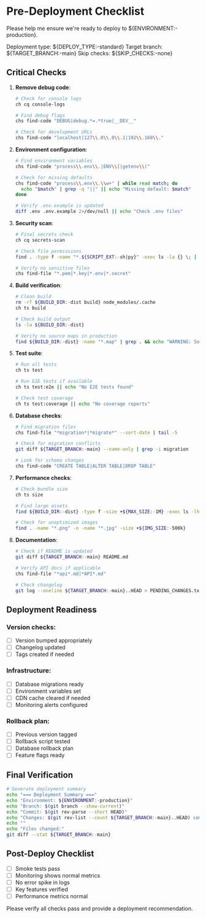 # Pre-Deployment Checklist

Please help me ensure we're ready to deploy to ${ENVIRONMENT:-production}.

Deployment type: ${DEPLOY_TYPE:-standard}
Target branch: ${TARGET_BRANCH:-main}
Skip checks: ${SKIP_CHECKS:-none}

## Critical Checks

1. **Remove debug code**:
   ```bash
   # Check for console logs
   ch cq console-logs
   
   # Find debug flags
   chs find-code "DEBUG|debug.*=.*true|__DEV__"
   
   # Check for development URLs
   chs find-code "localhost|127\\.0\\.0\\.1|192\\.168\\."
   ```

2. **Environment configuration**:
   ```bash
   # Find environment variables
   chs find-code "process\\.env\\.|ENV\\[|getenv\\("
   
   # Check for missing defaults
   chs find-code "process\\.env\\.\\w+" | while read match; do
     echo "$match" | grep -q "||" || echo "Missing default: $match"
   done
   
   # Verify .env.example is updated
   diff .env .env.example 2>/dev/null || echo "Check .env files"
   ```

3. **Security scan**:
   ```bash
   # Final secrets check
   ch cq secrets-scan
   
   # Check file permissions
   find . -type f -name "*.${SCRIPT_EXT:-sh|py}" -exec ls -la {} \; | grep -v "r--"
   
   # Verify no sensitive files
   chs find-file "*.pem|*.key|*.env|*.secret"
   ```

4. **Build verification**:
   ```bash
   # Clean build
   rm -rf ${BUILD_DIR:-dist build} node_modules/.cache
   ch ts build
   
   # Check build output
   ls -la ${BUILD_DIR:-dist}
   
   # Verify no source maps in production
   find ${BUILD_DIR:-dist} -name "*.map" | grep . && echo "WARNING: Source maps found!"
   ```

5. **Test suite**:
   ```bash
   # Run all tests
   ch ts test
   
   # Run E2E tests if available
   ch ts test:e2e || echo "No E2E tests found"
   
   # Check test coverage
   ch ts test:coverage || echo "No coverage reports"
   ```

6. **Database checks**:
   ```bash
   # Find migration files
   chs find-file "*migration*|*migrate*" --sort-date | tail -5
   
   # Check for migration conflicts
   git diff ${TARGET_BRANCH:-main} --name-only | grep -i migration
   
   # Look for schema changes
   chs find-code "CREATE TABLE|ALTER TABLE|DROP TABLE"
   ```

7. **Performance checks**:
   ```bash
   # Check bundle size
   ch ts size
   
   # Find large assets
   find ${BUILD_DIR:-dist} -type f -size +${MAX_SIZE:-1M} -exec ls -lh {} \;
   
   # Check for unoptimized images
   find . -name "*.png" -o -name "*.jpg" -size +${IMG_SIZE:-500k}
   ```

8. **Documentation**:
   ```bash
   # Check if README is updated
   git diff ${TARGET_BRANCH:-main} README.md
   
   # Verify API docs if applicable
   chs find-file "*api*.md|*API*.md"
   
   # Check changelog
   git log --oneline ${TARGET_BRANCH:-main}..HEAD > PENDING_CHANGES.txt
   ```

## Deployment Readiness

### Version checks:
- [ ] Version bumped appropriately
- [ ] Changelog updated
- [ ] Tags created if needed

### Infrastructure:
- [ ] Database migrations ready
- [ ] Environment variables set
- [ ] CDN cache cleared if needed
- [ ] Monitoring alerts configured

### Rollback plan:
- [ ] Previous version tagged
- [ ] Rollback script tested
- [ ] Database rollback plan
- [ ] Feature flags ready

## Final Verification

```bash
# Generate deployment summary
echo "=== Deployment Summary ==="
echo "Environment: ${ENVIRONMENT:-production}"
echo "Branch: $(git branch --show-current)"
echo "Commit: $(git rev-parse --short HEAD)"
echo "Changes: $(git rev-list --count ${TARGET_BRANCH:-main}..HEAD) commits"
echo ""
echo "Files changed:"
git diff --stat ${TARGET_BRANCH:-main}
```

## Post-Deploy Checklist

- [ ] Smoke tests pass
- [ ] Monitoring shows normal metrics
- [ ] No error spike in logs
- [ ] Key features verified
- [ ] Performance metrics normal

Please verify all checks pass and provide a deployment recommendation.